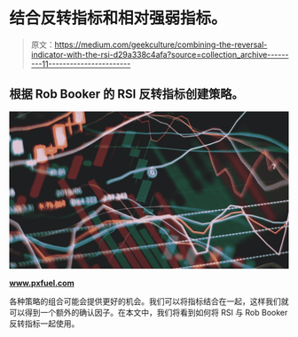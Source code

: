 # 结合反转指标和相对强弱指标。

> 原文：<https://medium.com/geekculture/combining-the-reversal-indicator-with-the-rsi-d29a338c4afa?source=collection_archive---------11----------------------->

## 根据 Rob Booker 的 RSI 反转指标创建策略。

![](img/ad2206553208761c36239046d991b347.png)

**www.pxfuel.com**

各种策略的组合可能会提供更好的机会。我们可以将指标结合在一起，这样我们就可以得到一个额外的确认因子。在本文中，我们将看到如何将 RSI 与 Rob Booker 反转指标一起使用。